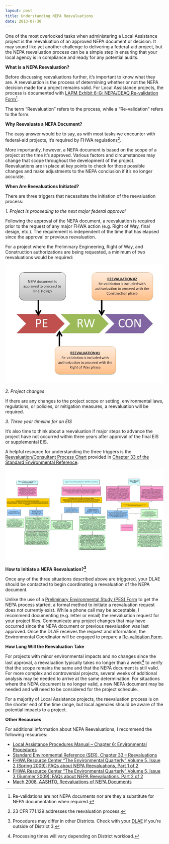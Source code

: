 ```yaml
---
layout: post
title: Understanding NEPA Reevaluations
date: 2013-07-30
---
```


One of the most overlooked tasks when administering a Local Assistance project is the reevaluation of an approved NEPA document or decision. It may sound like yet another challenge to delivering a federal-aid project, but the NEPA reevaluation process can be a simple step in ensuring that your local agency is in compliance and ready for any potential audits.

**What is a NEPA Reevaluation?**

Before discussing reevaluations further, it’s important to know what they are. A reevaluation is the process of determining whether or not the NEPA decision made for a project remains valid. For Local Assistance projects, the process is documented with [LAPM Exhibit 6-G: NEPA/CEAQ Re-validation Form][1][^1].

The term “Reevaluation” refers to the process, while a “Re-validation” refers to the form.

**Why Reevaluate a NEPA Document?**

The easy answer would be to say, as with most tasks we encounter with federal-aid projects, it’s required by FHWA regulations[^2].

More importantly, however, a NEPA document is based on the scope of a project at the time it’s approved. Various factors and circumstances may change that scope throughout the development of the project. Reevaluations are in place at key points to check for those possible changes and make adjustments to the NEPA conclusion if it’s no longer accurate.

**When Are Reevaluations Initiated?**

There are three triggers that necessitate the initiation of the reevaluation process:

*1. Project is proceeding to the next major federal approval*

Following the approval of the NEPA document, a reevaluation is required prior to the request of any major FHWA action (e.g. Right of Way, final design, etc.). The requirement is independent of the time that has elapsed since the approval or previous reevaluation.

For a project where the Preliminary Engineering, Right of Way, and Construction authorizations are being requested, a minimum of two reevaluations would be required:

![This trigger is independent of the time elapsed since the NEPA approval or previous reevaluations.][2]

*2. Project changes*

If there are any changes to the project scope or setting, environmental laws, regulations, or policies, or mitigation measures, a reevaluation will be required.

*3. Three year timeline for an EIS*

It’s also time to think about a reevaluation if major steps to advance the project have not occurred within three years after approval of the final EIS or supplemental EIS.

A helpful resource for understanding the three triggers is the [Reevaluation/Consultant Process Chart](http://www.dot.ca.gov/ser/vol1/sec4/ch33reeval/ch33_3trigger_combined.pdf) provided in [Chapter 33 of the Standard Environmental Reference](http://www.dot.ca.gov/ser/vol1/sec4/ch33reeval/chap33reeval.htm).

![Reevaluation Chart][3]

**How to Initiate a NEPA Reevaluation?[^3]**

Once any of the three situations described above are triggered, your DLAE should be contacted to begin coordinating a reevaluation of the NEPA document.

Unlike the use of a [Preliminary Environmental Study (PES) Form][4] to get the NEPA process started, a formal method to initiate a reevaluation request does not currently exist. While a phone call may be acceptable, I recommend documenting (e.g. letter or email) the reevaluation request for your project files. Communicate any project changes that may have occurred since the NEPA document or previous reevaluation was last approved. Once the DLAE receives the request and information, the Environmental Coordinator will be engaged to prepare a [Re-validation Form][1].

**How Long Will the Reevaluation Take**

For projects with minor environmental impacts and no changes since the last approval, a reevaluation typically takes no longer than a week[^4] to verify that the scope remains the same and that the NEPA document is still valid. For more complex and controversial projects, several weeks of additional analysis may be needed to arrive at the same determination. For situations where the NEPA document is no longer valid, a new NEPA document may be needed and will need to be considered for the project schedule.

For a majority of Local Assistance projects, the reevaluation process is on the shorter end of the time range, but local agencies should be aware of the potential impacts to a project.

**Other Resources**

For additional information about NEPA Reevaluations, I recommend the following resources:

*   [Local Assistance Procedures Manual &#8211; Chapter 6: Environmental Procedures][5]
*   [Standard Environmental Reference (SER), Chapter 33 &#8211; Reevaluations][6]
*   [FHWA Resource Center “The Environmental Quarterly” Volume 5, Issue 2 (Spring 2009): FAQs about NEPA Reevaluations, Part 1 of 2][7]
*   [FHWA Resource Center “The Environmental Quarterly” Volume 5, Issue 3 (Summer 2009): FAQs about NEPA Reevaluations, Part 2 of 2][8]
*   [Mach 2008, AASHTO, Reevaluations of NEPA Documents][9]

[^1]: Re-validations are not NEPA documents nor are they a substitute for NEPA documentation when required.

[^2]: 23 CFR 771.129 addresses the reevaluation process.

[^3]: Procedures may differ in other Districts. Check with your [DLAE](http://www.dot.ca.gov/hq/LocalPrograms/dlae.htm) if you’re outside of District 3. 

[^4]: Processing times will vary depending on District workload.

 [1]: http://www.dot.ca.gov/hq/LocalPrograms/lam/forms/chapter6/6g.docx
 [2]: /_images/reevaluation-graphic.jpg
 [3]: /_images/reevaluation-chart.png
 [4]: http://www.dot.ca.gov/hq/LocalPrograms/lam/forms/chapter6/6a.docx
 [5]: http://www.dot.ca.gov/hq/LocalPrograms/DLA_OB/ob-13-02-attachment.docx
 [6]: http://www.dot.ca.gov/ser/vol1/sec4/ch33reeval/chap33reeval.htm
 [7]: http://www.fhwa.dot.gov/resourcecenter/teams/environment/vol5iss2.pdf
 [8]: http://www.fhwa.dot.gov/resourcecenter/teams/environment/vol5iss3.pdf
 [9]: http://onlinepubs.trb.org/onlinepubs/archive/notesdocs/25-25(28)_FR.pdf

